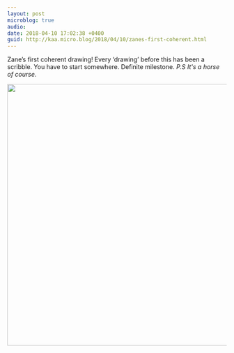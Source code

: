 ```yaml
---
layout: post
microblog: true
audio: 
date: 2018-04-10 17:02:38 +0400
guid: http://kaa.micro.blog/2018/04/10/zanes-first-coherent.html
---
```

Zane’s first coherent drawing! Every ‘drawing’ before this has been a scribble. You have to start somewhere. Definite milestone. _P.S It's a horse of course_.

<img src="http://www.kaa.bz/uploads/2018/c2415c71ef.jpg" width="600" height="600" />
